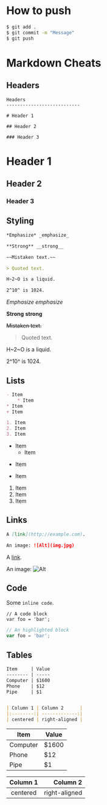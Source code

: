 # How to push
```BASH
$ git add .
$ git commit -m "Message"
$ git push
```

# Markdown Cheats

Headers
---------------------------

```Mardown
Headers
---------------------------

# Header 1

## Header 2

### Header 3
```

# Header 1

## Header 2

### Header 3


Styling
---------------------------

```Markdown
*Emphasize* _emphasize_

**Strong** __strong__

~~Mistaken text.~~

> Quoted text.

H~2~O is a liquid.

2^10^ is 1024.

```
*Emphasize* _emphasize_

**Strong** __strong__

~~Mistaken text.~~

> Quoted text.

H~2~O is a liquid.

2^10^ is 1024.


Lists
---------------------------

```Markdown
- Item
    * Item
* Item
+ Item

1. Item
2. Item
3. Item
```

- Item
    * Item
* Item
+ Item

1. Item
2. Item
3. Item


Links
---------------------------

```Markdown
A [link](http://example.com).

An image: ![Alt](img.jpg)
```

A [link](http://example.com).

An image: ![Alt](img.jpg)


Code
---------------------------

Some `inline code`.

```
// A code block
var foo = 'bar';
```

```javascript
// An highlighted block
var foo = 'bar';
```


Tables
---------------------------

```Markdown
Item     | Value
-------- | -----
Computer | $1600
Phone    | $12
Pipe     | $1


| Column 1 | Column 2      |
|:--------:| -------------:|
| centered | right-aligned |

```


Item     | Value
-------- | -----
Computer | $1600
Phone    | $12
Pipe     | $1


| Column 1 | Column 2      |
|:--------:| -------------:|
| centered | right-aligned |
